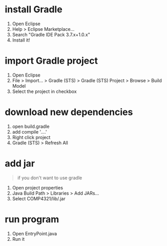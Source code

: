 # install Gradle 
  1. Open Eclipse
  2. Help > Eclipse Marketplace...
  3. Search "Gradle IDE Pack 3.7.x+1.0.x"
  4. Install it!
  
# import Gradle project
  1. Open Eclipse
  2. File > Import... > Gradle (STS) > Gradle (STS) Project > Browse > Build Model
  3. Select the project in checkbox
  
# download new dependencies
  1. open build.gradle
  2. add compile '....'
  3. Right click project
  4. Gradle (STS) > Refresh All
  
# add jar
> if you don't want to use gradle

  1. Open project properties
  2. Java Build Path > Libraries > Add JARs...
  3. Select COMP4321/lib/<name>.jar
  
# run program
  1. Open EntryPoint.java
  2. Run it
